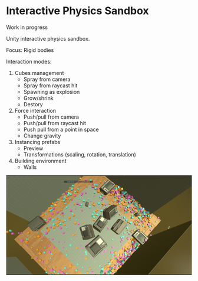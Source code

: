 # Interactive Physics Sandbox

Work in progress

Unity interactive physics sandbox.

Focus: Rigid bodies

Interaction modes:
1. Cubes management
    * Spray from camera
    * Spray from raycast hit
    * Spawning as explosion
    * Grow/shrink
    * Destory
2. Force interaction
    * Push/pull from camera
    * Push/pull from raycast hit
    * Push pull from a point in space
    * Change gravity
3. Instancing prefabs
    * Preview
    * Transformations (scaling, rotation, translation)
4. Building environment
    * Walls

![](img/preview.png)